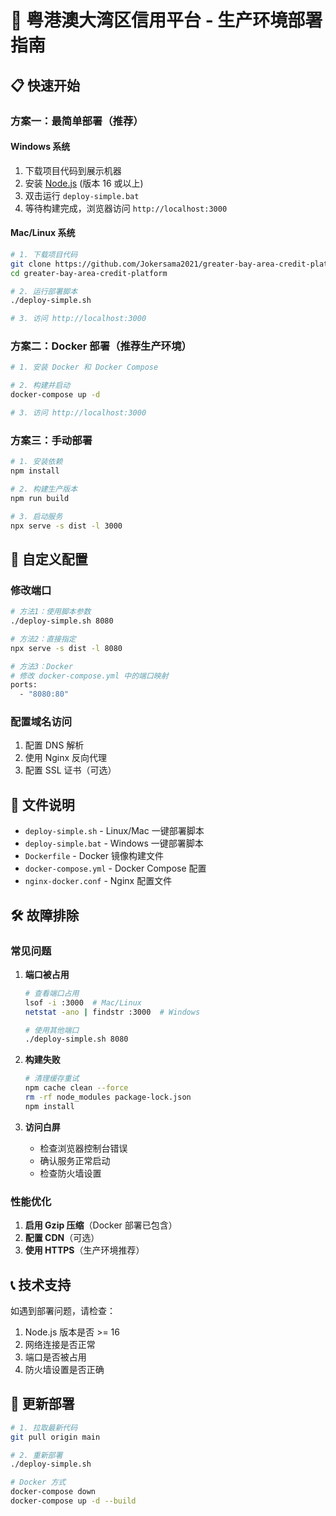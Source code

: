 # 🚀 粤港澳大湾区信用平台 - 生产环境部署指南

## 📋 快速开始

### 方案一：最简单部署（推荐）

#### Windows 系统
1. 下载项目代码到展示机器
2. 安装 [Node.js](https://nodejs.org/) (版本 16 或以上)
3. 双击运行 `deploy-simple.bat`
4. 等待构建完成，浏览器访问 `http://localhost:3000`

#### Mac/Linux 系统
```bash
# 1. 下载项目代码
git clone https://github.com/Jokersama2021/greater-bay-area-credit-platform.git
cd greater-bay-area-credit-platform

# 2. 运行部署脚本
./deploy-simple.sh

# 3. 访问 http://localhost:3000
```

### 方案二：Docker 部署（推荐生产环境）

```bash
# 1. 安装 Docker 和 Docker Compose

# 2. 构建并启动
docker-compose up -d

# 3. 访问 http://localhost:3000
```

### 方案三：手动部署

```bash
# 1. 安装依赖
npm install

# 2. 构建生产版本
npm run build

# 3. 启动服务
npx serve -s dist -l 3000
```

## 🔧 自定义配置

### 修改端口
```bash
# 方法1：使用脚本参数
./deploy-simple.sh 8080

# 方法2：直接指定
npx serve -s dist -l 8080

# 方法3：Docker
# 修改 docker-compose.yml 中的端口映射
ports:
  - "8080:80"
```

### 配置域名访问
1. 配置 DNS 解析
2. 使用 Nginx 反向代理
3. 配置 SSL 证书（可选）

## 📁 文件说明

- `deploy-simple.sh` - Linux/Mac 一键部署脚本
- `deploy-simple.bat` - Windows 一键部署脚本
- `Dockerfile` - Docker 镜像构建文件
- `docker-compose.yml` - Docker Compose 配置
- `nginx-docker.conf` - Nginx 配置文件

## 🛠️ 故障排除

### 常见问题

1. **端口被占用**
   ```bash
   # 查看端口占用
   lsof -i :3000  # Mac/Linux
   netstat -ano | findstr :3000  # Windows
   
   # 使用其他端口
   ./deploy-simple.sh 8080
   ```

2. **构建失败**
   ```bash
   # 清理缓存重试
   npm cache clean --force
   rm -rf node_modules package-lock.json
   npm install
   ```

3. **访问白屏**
   - 检查浏览器控制台错误
   - 确认服务正常启动
   - 检查防火墙设置

### 性能优化

1. **启用 Gzip 压缩**（Docker 部署已包含）
2. **配置 CDN**（可选）
3. **使用 HTTPS**（生产环境推荐）

## 📞 技术支持

如遇到部署问题，请检查：
1. Node.js 版本是否 >= 16
2. 网络连接是否正常
3. 端口是否被占用
4. 防火墙设置是否正确

## 🔄 更新部署

```bash
# 1. 拉取最新代码
git pull origin main

# 2. 重新部署
./deploy-simple.sh

# Docker 方式
docker-compose down
docker-compose up -d --build
```
